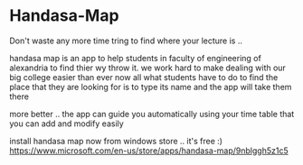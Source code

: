 # Handasa-Map

Don't waste any more time tring to find where your lecture is .. 

handasa map is an app to help students in faculty of engineering of alexandria to find thier wy throw it.
we work hard to make dealing with our big college easier than ever 
now all what students have to do to find the place that they are looking for is to type its name and the app will take them there

more better .. the app can guide you automatically using your time table that you can add and modify easily

install handasa map now from windows store .. it's free :)
https://www.microsoft.com/en-us/store/apps/handasa-map/9nblggh5z1c5


